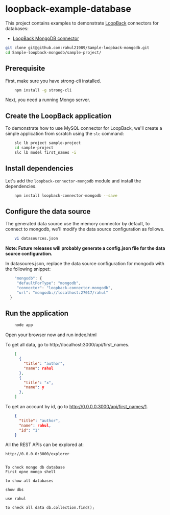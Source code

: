 # loopback-example-database

This project contains examples to demonstrate [LoopBack](http://loopback.io) connectors for databases:

- [LoopBack MongoDB connector](https://github.com/strongloop/loopback-connector-mongodb)

```sh
git clone git@github.com:rahul21989/Sample-loopback-mongodb.git
cd Sample-loopback-mongodb/sample-project/

```


## Prerequisite

First, make sure you have strong-cli installed.

```sh
    npm install -g strong-cli
```

Next, you need a running Mongo server. 

## Create the LoopBack application

To demonstrate how to use MySQL connector for LoopBack, we'll create a simple application from scratch using the `slc`
command:

```sh
    slc lb project sample-project
    cd sample-project
    slc lb model first_names -i
```


## Install dependencies

Let's add the `loopback-connector-mongodb` module and install the dependencies.

```sh
    npm install loopback-connector-mongodb --save
```

## Configure the data source

The generated data source use the memory connector by default, to connect to mongodb, we'll modify the data source
configuration as follows.

```sh
    vi datasources.json
```

**Note: Future releases will probably generate a config.json file for the data source configuration.**

In datasoures.json, replace the data source configuration for mongodb with the following snippet:

```javascript
    "mongodb": {
     "defaultForType": "mongodb",
     "connector": "loopback-connector-mongodb",
     "url": "mongodb://localhost:27017/rahul"
  }
```


   
## Run the application

```sh
    node app
```

Open your browser now and run index.html

To get all data, go to http://localhost:3000/api/first_names.

```json
    [
      {
        "title": "author",
        "name": rahul
      },
      {
        "title": "x",
        "name": y
      },
    ]
```

To get an account by id, go to http://0.0.0.0:3000/api/first_names/1.

```json
    {
      "title": "author",
      "name": rahul,
      "id": "1"
    }
```

All the REST APIs can be explored at:

    http://0.0.0.0:3000/explorer


    To check mongo db database 
    First opne mongo shell 

    to show all databases

    show dbs

    use rahul

    to check all data db.collection.find();
